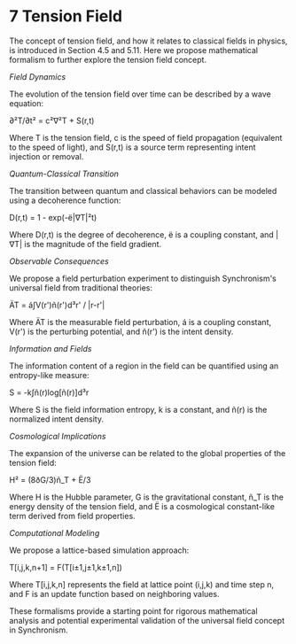 # 7 Tension Field

The concept of tension field, and how it relates to classical fields in
physics, is introduced in Section 4.5 and 5.11. Here we propose
mathematical formalism to further explore the tension field concept.

*Field Dynamics*

The evolution of the tension field over time can be described by a wave
equation:

∂²T/∂t² = c²∇²T + S(r,t)

Where T is the tension field, c is the speed of field propagation
(equivalent to the speed of light), and S(r,t) is a source term
representing intent injection or removal.

*Quantum-Classical Transition*

The transition between quantum and classical behaviors can be modeled
using a decoherence function:

D(r,t) = 1 - exp(-ë\|∇T\|²t)

Where D(r,t) is the degree of decoherence, ë is a coupling constant, and
\|∇T\| is the magnitude of the field gradient.

*Observable Consequences*

We propose a field perturbation experiment to distinguish Synchronism\'s
universal field from traditional theories:

ÄT = á∫V(r\')ñ(r\')d³r\' / \|r-r\'\|

Where ÄT is the measurable field perturbation, á is a coupling constant,
V(r\') is the perturbing potential, and ñ(r\') is the intent density.

*Information and Fields*

The information content of a region in the field can be quantified using
an entropy-like measure:

S = -k∫ñ(r)log\[ñ(r)\]d³r

Where S is the field information entropy, k is a constant, and ñ(r) is
the normalized intent density.

*Cosmological Implications*

The expansion of the universe can be related to the global properties of
the tension field:

H² = (8ðG/3)ñ_T + Ë/3

Where H is the Hubble parameter, G is the gravitational constant, ñ_T is
the energy density of the tension field, and Ë is a cosmological
constant-like term derived from field properties.

*Computational Modeling*

We propose a lattice-based simulation approach:

T\[i,j,k,n+1\] = F(T\[i±1,j±1,k±1,n\])

Where T\[i,j,k,n\] represents the field at lattice point (i,j,k) and
time step n, and F is an update function based on neighboring values.

These formalisms provide a starting point for rigorous mathematical
analysis and potential experimental validation of the universal field
concept in Synchronism.